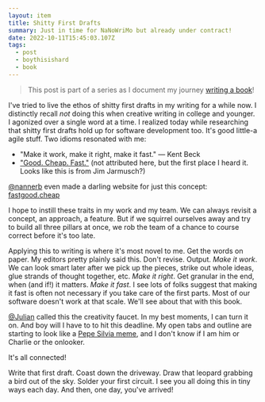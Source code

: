 ```yaml
---
layout: item
title: Shitty First Drafts
summary: Just in time for NaNoWriMo but already under contract!
date: 2022-10-11T15:45:03.107Z
tags:
  - post
  - boythisishard
  - book
---
```

> This post is part of a series as I document my journey [writing a book](https://brianmuenzenmeyer.com/book "‌")!

I've tried to live the ethos of shitty first drafts in my writing for a while now. I distinctly recall _not_ doing this when creative writing in college and younger. I agonized over a single word at a time. I realized today while researching that shitty first drafts hold up for software development too. It's good little-a agile stuff. Two idioms resonated with me:

- "Make it work, make it right, make it fast." — Kent Beck
- ["Good. Cheap. Fast."](https://reactjs.org/blog/2020/12/21/data-fetching-with-react-server-components.html "‌") (not attributed here, but the first place I heard it. Looks like this is from Jim Jarmusch?)

[@nannerb](https://twitter.com/nannerb "‌") even made a darling website for just this concept: [fastgood.cheap](https://fastgood.cheap/ "‌")

I hope to instill these traits in my work and my team. We can always revisit a concept, an approach, a feature. But if we squirrel ourselves away and try to build all three pillars at once, we rob the team of a chance to course correct before it's too late.

Applying this to writing is where it's most novel to me. Get the words on paper. My editors pretty plainly said this. Don't revise. Output. _Make it work_. We can look smart later after we pick up the pieces, strike out whole ideas, glue strands of thought together, etc. _Make it right_. Get granular in the end, when (and if!) it matters. _Make it fast_. I see lots of folks suggest that making it fast is often not necessary if you take care of the first parts. Most of our software doesn't work at that scale. We'll see about that with this book.

[@Julian](https://twitter.com/julian/status/1402356391558352896 "‌") called this the creativity faucet. In my best moments, I can turn it on. And boy will I have to to hit this deadline. My open tabs and outline are starting to look like a [Pepe Silvia meme](https://knowyourmeme.com/memes/pepe-silvia "‌"), and I don't know if I am him or Charlie or the onlooker.

It's all connected!

Write that first draft. Coast down the driveway. Draw that leopard grabbing a bird out of the sky. Solder your first circuit. I see you all doing this in tiny ways each day. And then, one day, you've arrived!